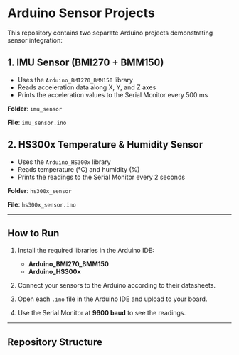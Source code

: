 # Arduino Sensor Projects

This repository contains two separate Arduino projects demonstrating sensor integration:

## 1. IMU Sensor (BMI270 + BMM150)

- Uses the `Arduino_BMI270_BMM150` library
- Reads acceleration data along X, Y, and Z axes
- Prints the acceleration values to the Serial Monitor every 500 ms

**Folder**: `imu_sensor`

**File**: `imu_sensor.ino`

## 2. HS300x Temperature & Humidity Sensor

- Uses the `Arduino_HS300x` library
- Reads temperature (°C) and humidity (%)
- Prints the readings to the Serial Monitor every 2 seconds

**Folder**: `hs300x_sensor`

**File**: `hs300x_sensor.ino`

---

## How to Run

1. Install the required libraries in the Arduino IDE:
   - **Arduino_BMI270_BMM150**
   - **Arduino_HS300x**

2. Connect your sensors to the Arduino according to their datasheets.

3. Open each `.ino` file in the Arduino IDE and upload to your board.

4. Use the Serial Monitor at **9600 baud** to see the readings.

---

## Repository Structure

